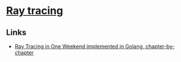 # [Ray tracing](https://en.wikipedia.org/wiki/Ray_tracing_(graphics))

## Links

- [Ray Tracing in One Weekend implemented in Golang, chapter-by-chapter](https://github.com/hunterloftis/oneweekend)

